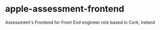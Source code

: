 # apple-assessment-frontend
Assessment's Frontend for Front End engineer role based in Cork, Ireland
